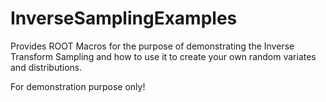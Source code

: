 # InverseSamplingExamples
Provides ROOT Macros for the purpose of demonstrating the Inverse Transform Sampling and how to use it to create your own random variates and distributions. 

For demonstration purpose only!
